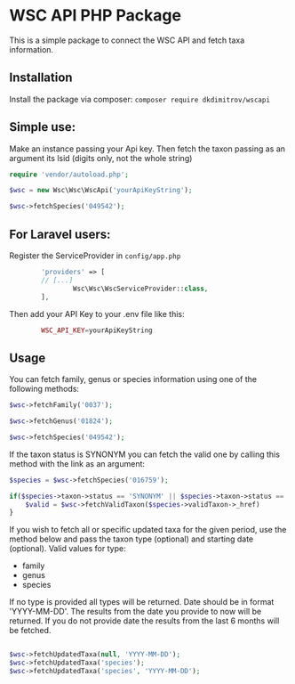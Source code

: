 # WSC API PHP Package

This is a simple package to connect the WSC API and fetch taxa information.

## Installation

Install the package via composer: `composer require dkdimitrov/wscapi`

## Simple use:
Make an instance passing your Api key. Then fetch the taxon passing as an argument its lsid (digits only, not the whole string)

```php
require 'vendor/autoload.php';

$wsc = new Wsc\Wsc\WscApi('yourApiKeyString');

$wsc->fetchSpecies('049542');

```

## For Laravel users:

Register the ServiceProvider in `config/app.php`

```php
        'providers' => [
		// [...]
                Wsc\Wsc\WscServiceProvider::class,
        ],
```

Then add your API Key to your .env file like this:
```php
        WSC_API_KEY=yourApiKeyString
```

## Usage
You can fetch family, genus or species information using one of the following methods:

```php
$wsc->fetchFamily('0037');

$wsc->fetchGenus('01824');

$wsc->fetchSpecies('049542');

```

If the taxon status is SYNONYM you can fetch the valid one by calling this method with the link as an argument:

```php
$species = $wsc->fetchSpecies('016759');

if($species->taxon->status == 'SYNONYM' || $species->taxon->status == 'HOMONYM_REPLACED'){
    $valid = $wsc->fetchValidTaxon($species->validTaxon->_href)
}

```

If you wish to fetch all or specific updated taxa for the given period, use the method below and pass the taxon type (optional) and starting date (optional).
Valid values for type:
* family
* genus
* species

If no type is provided all types will be returned. Date should be in format 'YYYY-MM-DD'. The results from the date you provide to now will be returned. If you do not provide date the results from the last 6 months will be fetched.

```php

$wsc->fetchUpdatedTaxa(null, 'YYYY-MM-DD');
$wsc->fetchUpdatedTaxa('species');
$wsc->fetchUpdatedTaxa('species', 'YYYY-MM-DD');

```




